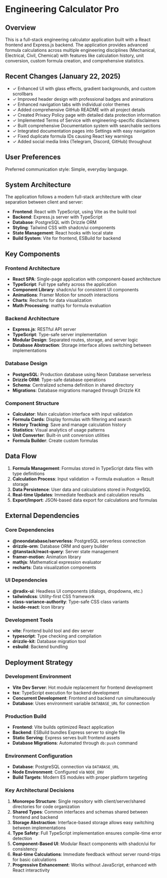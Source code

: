# Engineering Calculator Pro

## Overview

This is a full-stack engineering calculator application built with a React frontend and Express.js backend. The application provides advanced formula calculations across multiple engineering disciplines (Mechanical, Electrical, Civil, Chemical) with features like calculation history, unit conversion, custom formula creation, and comprehensive statistics.

## Recent Changes (January 22, 2025)

- ✓ Enhanced UI with glass effects, gradient backgrounds, and custom scrollbars
- ✓ Improved header design with professional badges and animations
- ✓ Enhanced navigation tabs with individual color themes
- ✓ Added comprehensive GitHub README with all project details
- ✓ Created Privacy Policy page with detailed data protection information
- ✓ Implemented Terms of Service with engineering-specific disclaimers
- ✓ Built comprehensive Documentation system with searchable sections
- ✓ Integrated documentation pages into Settings with easy navigation
- ✓ Fixed duplicate formula IDs causing React key warnings
- ✓ Added social media links (Telegram, Discord, GitHub) throughout

## User Preferences

Preferred communication style: Simple, everyday language.

## System Architecture

The application follows a modern full-stack architecture with clear separation between client and server:

- **Frontend**: React with TypeScript, using Vite as the build tool
- **Backend**: Express.js server with TypeScript
- **Database**: PostgreSQL with Drizzle ORM
- **Styling**: Tailwind CSS with shadcn/ui components
- **State Management**: React hooks with local state
- **Build System**: Vite for frontend, ESBuild for backend

## Key Components

### Frontend Architecture
- **React SPA**: Single-page application with component-based architecture
- **TypeScript**: Full type safety across the application
- **Component Library**: shadcn/ui for consistent UI components
- **Animations**: Framer Motion for smooth interactions
- **Charts**: Recharts for data visualization
- **Math Processing**: mathjs for formula evaluation

### Backend Architecture
- **Express.js**: RESTful API server
- **TypeScript**: Type-safe server implementation
- **Modular Design**: Separated routes, storage, and server logic
- **Database Abstraction**: Storage interface allows switching between implementations

### Database Design
- **PostgreSQL**: Production database using Neon Database serverless
- **Drizzle ORM**: Type-safe database operations
- **Schema**: Centralized schema definition in shared directory
- **Migrations**: Database migrations managed through Drizzle Kit

### Component Structure
- **Calculator**: Main calculation interface with input validation
- **Formula Cards**: Display formulas with filtering and search
- **History Tracking**: Save and manage calculation history
- **Statistics**: Visual analytics of usage patterns
- **Unit Converter**: Built-in unit conversion utilities
- **Formula Builder**: Create custom formulas

## Data Flow

1. **Formula Management**: Formulas stored in TypeScript data files with type definitions
2. **Calculation Process**: Input validation → Formula evaluation → Result storage
3. **Data Persistence**: User data and calculations stored in PostgreSQL
4. **Real-time Updates**: Immediate feedback and calculation results
5. **Export/Import**: JSON-based data export for calculations and formulas

## External Dependencies

### Core Dependencies
- **@neondatabase/serverless**: PostgreSQL serverless connection
- **drizzle-orm**: Database ORM and query builder
- **@tanstack/react-query**: Server state management
- **framer-motion**: Animation library
- **mathjs**: Mathematical expression evaluator
- **recharts**: Data visualization components

### UI Dependencies
- **@radix-ui**: Headless UI components (dialogs, dropdowns, etc.)
- **tailwindcss**: Utility-first CSS framework
- **class-variance-authority**: Type-safe CSS class variants
- **lucide-react**: Icon library

### Development Tools
- **vite**: Frontend build tool and dev server
- **typescript**: Type checking and compilation
- **drizzle-kit**: Database migration tool
- **esbuild**: Backend bundling

## Deployment Strategy

### Development Environment
- **Vite Dev Server**: Hot module replacement for frontend development
- **tsx**: TypeScript execution for backend development
- **Concurrent Development**: Frontend and backend run simultaneously
- **Database**: Uses environment variable `DATABASE_URL` for connection

### Production Build
- **Frontend**: Vite builds optimized React application
- **Backend**: ESBuild bundles Express server to single file
- **Static Serving**: Express serves built frontend assets
- **Database Migrations**: Automated through `db:push` command

### Environment Configuration
- **Database**: PostgreSQL connection via `DATABASE_URL`
- **Node Environment**: Configured via `NODE_ENV`
- **Build Targets**: Modern ES modules with proper platform targeting

### Key Architectural Decisions

1. **Monorepo Structure**: Single repository with client/server/shared directories for code organization
2. **Shared Types**: Common interfaces and schemas shared between frontend and backend
3. **Storage Abstraction**: Interface-based storage allows easy switching between implementations
4. **Type Safety**: Full TypeScript implementation ensures compile-time error detection
5. **Component-Based UI**: Modular React components with shadcn/ui for consistency
6. **Real-time Calculations**: Immediate feedback without server round-trips for basic calculations
7. **Progressive Enhancement**: Works without JavaScript, enhanced with React interactivity